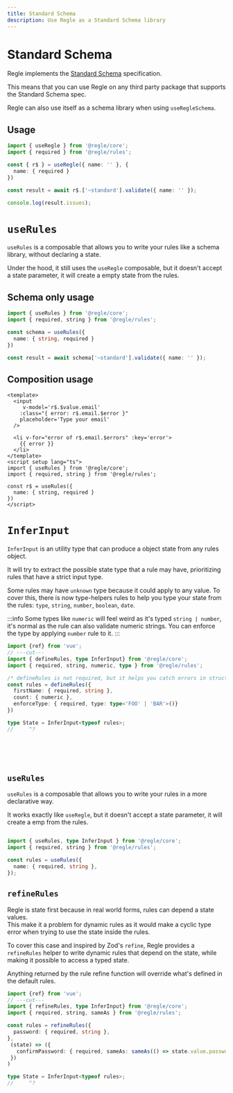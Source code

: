 ```yaml
---
title: Standard Schema
description: Use Regle as a Standard Schema library
---
```


# Standard Schema

Regle implements the [Standard Schema](https://standardschema.dev/) specification.

This means that you can use Regle on any third party package that supports the Standard Schema spec.

Regle can also use itself as a schema library when using `useRegleSchema`.

## Usage

```ts
import { useRegle } from '@regle/core';
import { required } from '@regle/rules';

const { r$ } = useRegle({ name: '' }, {
  name: { required }
})

const result = await r$.['~standard'].validate({ name: '' });

console.log(result.issues);
```

# `useRules`

`useRules` is a composable that allows you to write your rules like a schema library, without declaring a state.

Under the hood, it still uses the `useRegle` composable, but it doesn't accept a state parameter, it will create a empty state from the rules.


## Schema only usage

```ts
import { useRules } from '@regle/core';
import { required, string } from '@regle/rules';

const schema = useRules({
  name: { string, required }
})

const result = await schema['~standard'].validate({ name: '' });
```

## Composition usage

```vue
<template>
  <input 
     v-model='r$.$value.email' 
    :class="{ error: r$.email.$error }" 
    placeholder='Type your email'
  />

  <li v-for="error of r$.email.$errors" :key='error'>
    {{ error }}
  </li>
</template>
<script setup lang="ts">
import { useRules } from '@regle/core';
import { required, string } from '@regle/rules';

const r$ = useRules({
  name: { string, required }
})
</script>
```

# `InferInput`

`InferInput` is an utility type that can produce a object state from any rules object.

It will try to extract the possible state type that a rule may have, prioritizing rules that have a strict input type.

Some rules may have `unknown` type because it could apply to any value. To cover this, there is now type-helpers rules to help you type your state from the rules: `type`, `string`, `number`, `boolean`, `date`.

:::info
Some types like `numeric` will feel weird as it's typed `string | number`, it's normal as the rule can also validate numeric strings. You can enforce the type by applying `number` rule to it.
:::

```ts twoslash
import {ref} from 'vue';
// ---cut---
import { defineRules, type InferInput} from '@regle/core';
import { required, string, numeric, type } from '@regle/rules';

/* defineRules is not required, but it helps you catch errors in structure */
const rules = defineRules({
  firstName: { required, string },
  count: { numeric },
  enforceType: { required, type: type<'FOO' | 'BAR'>()}
})

type State = InferInput<typeof rules>;
//     ^?

```

<br/>
<br/>
<br/>

## `useRules`

`useRules` is a composable that allows you to write your rules in a more declarative way.

It works exactly like `useRegle`, but it doesn't accept a state parameter, it will create a emp from the rules.

```ts twoslash

import { useRules, type InferInput } from '@regle/core';
import { required, string } from '@regle/rules';

const rules = useRules({
  name: { required, string },
});
```

## `refineRules`

Regle is state first because in real world forms, rules can depend a state values.   
This make it a problem for dynamic rules as it would make a cyclic type error when trying to use the state inside the rules.

To cover this case and inspired by Zod's `refine`, Regle provides a `refineRules` helper to write dynamic rules that depend on the state, while making it possible to access a typed state.


Anything returned by the rule refine function will override what's defined in the default rules.

```ts twoslash
import {ref} from 'vue';
// ---cut---
import { refineRules, type InferInput} from '@regle/core';
import { required, string, sameAs } from '@regle/rules';

const rules = refineRules({
  password: { required, string },
}, 
 (state) => ({
   confirmPassword: { required, sameAs: sameAs(() => state.value.password) }
 })
)

type State = InferInput<typeof rules>;
//     ^?
```


